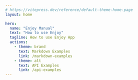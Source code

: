 ```yaml
---
# https://vitepress.dev/reference/default-theme-home-page
layout: home

hero:
  name: "Enjoy Manual"
  text: "How to use Enjoy"
  tagline: How to use Enjoy App
  actions:
    - theme: brand
      text: Markdown Examples
      link: /markdown-examples
    - theme: alt
      text: API Examples
      link: /api-examples
---
```

